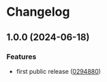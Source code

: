 # Changelog

## 1.0.0 (2024-06-18)

### Features

* first public release ([0294880](https://github.com/radicalbit/formbit/commit/02948805db8343626250782ff864e4db24015faf))
